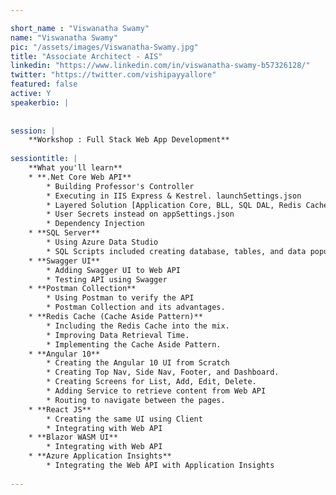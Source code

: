 ```yaml
---

short_name : "Viswanatha Swamy"
name: "Viswanatha Swamy"
pic: "/assets/images/Viswanatha-Swamy.jpg"
title: "Associate Architect - AIS"
linkedin: "https://www.linkedin.com/in/viswanatha-swamy-b57326128/"
twitter: "https://twitter.com/vishipayyallore"
featured: false
active: Y
speakerbio: |
    
    
session: |
    **Workshop : Full Stack Web App Development**
    
sessiontitle: |
    **What you'll learn**
    * **.Net Core Web API** 
        * Building Professor's Controller
        * Executing in IIS Express & Kestrel. launchSettings.json
        * Layered Solution [Application Core, BLL, SQL DAL, Redis Cache DAL]
        * User Secrets instead on appSettings.json
        * Dependency Injection
    * **SQL Server**
        * Using Azure Data Studio
        * SQL Scripts included creating database, tables, and data population
    * **Swagger UI**
        * Adding Swagger UI to Web API
        * Testing API using Swagger
    * **Postman Collection**
        * Using Postman to verify the API
        * Postman Collection and its advantages.
    * **Redis Cache (Cache Aside Pattern)**
        * Including the Redis Cache into the mix.
        * Improving Data Retrieval Time.
        * Implementing the Cache Aside Pattern.
    * **Angular 10**
        * Creating the Angular 10 UI from Scratch
        * Creating Top Nav, Side Nav, Footer, and Dashboard.
        * Creating Screens for List, Add, Edit, Delete.
        * Adding Service to retrieve content from Web API
        * Routing to navigate between the pages.
    * **React JS**
        * Creating the same UI using Client
        * Integrating with Web API
    * **Blazor WASM UI**
        * Integrating with Web API
    * **Azure Application Insights**
        * Integrating the Web API with Application Insights
        
---
```


